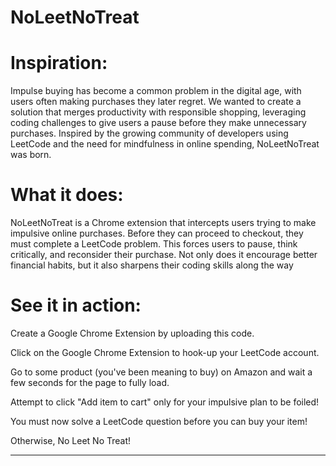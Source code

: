 # NoLeetNoTreat

# Inspiration:
Impulse buying has become a common problem in the digital age, with users often making purchases they later regret. We wanted to create a solution that merges productivity with responsible shopping, leveraging coding challenges to give users a pause before they make unnecessary purchases. Inspired by the growing community of developers using LeetCode and the need for mindfulness in online spending, NoLeetNoTreat was born.


# What it does:
NoLeetNoTreat is a Chrome extension that intercepts users trying to make impulsive online purchases. Before they can proceed to checkout, they must complete a LeetCode problem. This forces users to pause, think critically, and reconsider their purchase. Not only does it encourage better financial habits, but it also sharpens their coding skills along the way

# See it in action:

Create a Google Chrome Extension by uploading this code. 

Click on the Google Chrome Extension to hook-up your LeetCode account. 

Go to some product (you've been meaning to buy) on Amazon and wait a few seconds for the page to fully load. 

Attempt to click "Add item to cart" only for your impulsive plan to be foiled!

You must now solve a LeetCode question before you can buy your item!

Otherwise, No Leet No Treat!

----







